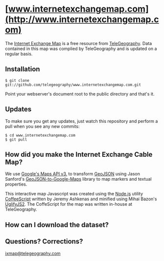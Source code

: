 [www.internetexchangemap.com](http://www.internetexchangemap.com)
===========================

The [Internet Exchange Map](http://www.internetexchangemap.com) is a free resource from [TeleGeography](http://www.telegeography.com). Data contained in this map was complied by TeleGeography and is updated on a regular basis.


Installation
------------

    $ git clone git://github.com/telegeography/www.internetexchangemap.com.git

Point your webserver's document root to the public directory and that's it.


Updates
-------

To make sure you get any updates, just watch this repository and perform a pull when you see any new commits:

    $ cd www.internetexchangemap.com
    $ git pull

How did you make the Internet Exchange Cable Map?
-------------------------------

We use [Google's Maps API v3.](http://code.google.com/apis/maps/documentation/javascript/) to transform [GeoJSON](http://www.geojson.org/geojson-spec.html) using Jason Sanford's [GeoJSON-to-Google-Maps](https://github.com/JasonSanford/GeoJSON-to-Google-Maps) library to map markers and textual properties. 

This interactive map Javascript was created using the [Node.js](http://nodejs.org/) utility [CoffeeScript](http://coffeescript.org/) written by Jeremy Ashkenas and minified using Mihai Bazon's [UglifyJS2](https://github.com/mishoo/UglifyJS2).  The CoffeScript for the map was written in-house at TeleGeography.


How can I download the dataset?
--------------------------------------------------



Questions? Corrections?
------------------------

[ixmap@telegeography.com](mailto:ixmap@telegeography.com)
